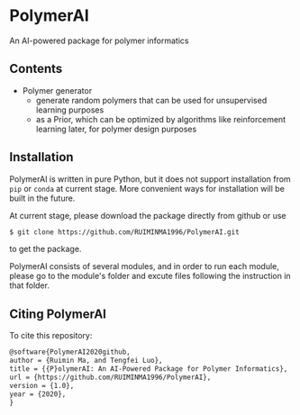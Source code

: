 # PolymerAI
An AI-powered package for polymer informatics

## Contents

* Polymer generator
  * generate random polymers that can be used for unsupervised learning purposes
  * as a Prior, which can be optimized by algorithms like reinforcement learning later, for polymer design purposes

## Installation

PolymerAI is written in pure Python, but it does not support installation from `pip` or `conda` at current stage. More convenient ways for installation will be built in the future.

At current stage, please download the package directly from github or use 
```bash
$ git clone https://github.com/RUIMINMA1996/PolymerAI.git
``` 
to get the package.

PolymerAI consists of several modules, and in order to run each module, please go to the module's folder and excute files following the instruction in that folder.

## Citing PolymerAI

To cite this repository:
```markdown
@software{PolymerAI2020github,
author = {Ruimin Ma, and Tengfei Luo},
title = {{P}olymerAI: An AI-Powered Package for Polymer Informatics},
url = {https://github.com/RUIMINMA1996/PolymerAI},
version = {1.0},
year = {2020},
}
```
